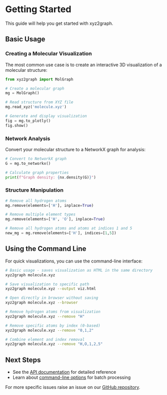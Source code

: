 # Getting Started

This guide will help you get started with xyz2graph.

## Basic Usage

### Creating a Molecular Visualization

The most common use case is to create an interactive 3D visualization of a molecular structure:

```python
from xyz2graph import MolGraph

# Create a molecular graph
mg = MolGraph()

# Read structure from XYZ file
mg.read_xyz('molecule.xyz')

# Generate and display visualization
fig = mg.to_plotly()
fig.show()
```

### Network Analysis

Convert your molecular structure to a NetworkX graph for analysis:

```python
# Convert to NetworkX graph
G = mg.to_networkx()

# Calculate graph properties
print(f"Graph density: {nx.density(G)}")
```

### Structure Manipulation

```python
# Remove all hydrogen atoms
mg.remove(elements=['H'], inplace=True)

# Remove multiple element types
mg.remove(elements=['H', 'O'], inplace=True)

# Remove all hydrogen atoms and atoms at indices 1 and 5
new_mg = mg.remove(elements=['H'], indices=[1,5])
```

## Using the Command Line

For quick visualizations, you can use the command-line interface:

```bash
# Basic usage - saves visualization as HTML in the same directory
xyz2graph molecule.xyz

# Save visualization to specific path
xyz2graph molecule.xyz --output viz.html

# Open directly in browser without saving
xyz2graph molecule.xyz --browser

# Remove hydrogen atoms from visualization
xyz2graph molecule.xyz --remove "H"

# Remove specific atoms by index (0-based)
xyz2graph molecule.xyz --remove "0,1,2"

# Combine element and index removal
xyz2graph molecule.xyz --remove "H,O,1,2,5"
```

## Next Steps

- See the [API documentation](python.md) for detailed reference
- Learn about [command-line options](cli.md) for batch processing

For more specific issues raise an issue on our [GitHub repository](https://github.com/zotko/xyz2graph/issues).
